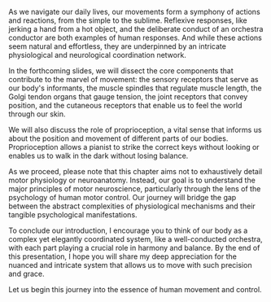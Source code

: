 As we navigate our daily lives, our movements form a symphony of actions and reactions, from the simple to the sublime. Reflexive responses, like jerking a hand from a hot object, and the deliberate conduct of an orchestra conductor are both examples of human responses. And while these actions seem natural and effortless, they are underpinned by an intricate physiological and neurological coordination network.

In the forthcoming slides, we will dissect the core components that contribute to the marvel of movement: the sensory receptors that serve as our body's informants, the muscle spindles that regulate muscle length, the Golgi tendon organs that gauge tension, the joint receptors that convey position, and the cutaneous receptors that enable us to feel the world through our skin.

We will also discuss the role of proprioception, a vital sense that informs us about the position and movement of different parts of our bodies. Proprioception allows a pianist to strike the correct keys without looking or enables us to walk in the dark without losing balance.

As we proceed, please note that this chapter aims not to exhaustively detail motor physiology or neuroanatomy. Instead, our goal is to understand the major principles of motor neuroscience, particularly through the lens of the psychology of human motor control. Our journey will bridge the gap between the abstract complexities of physiological mechanisms and their tangible psychological manifestations.

To conclude our introduction, I encourage you to think of our body as a complex yet elegantly coordinated system, like a well-conducted orchestra, with each part playing a crucial role in harmony and balance. By the end of this presentation, I hope you will share my deep appreciation for the nuanced and intricate system that allows us to move with such precision and grace.

Let us begin this journey into the essence of human movement and control.